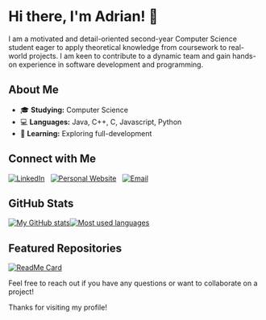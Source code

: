 # Hi there, I'm Adrian! 👋

I am a motivated and detail-oriented second-year Computer Science student eager to apply theoretical knowledge from coursework to real-world projects. I am keen to contribute to a dynamic team and gain hands-on experience in software development and programming.

## About Me

- 🎓 **Studying:** Computer Science
- 💻 **Languages:** Java, C++, C, Javascript, Python
- 🌱 **Learning:** Exploring full-development

## Connect with Me

[![LinkedIn](https://img.shields.io/badge/LinkedIn-0077B5?style=for-the-badge&logo=linkedin&logoColor=white)](https://www.linkedin.com/in/adrian-mosnegutu/) &nbsp;
[![Personal Website](https://img.shields.io/badge/Personal%20Website-000000?style=for-the-badge&logo=github&logoColor=white)](https://adrianmosnegutu.github.io/) &nbsp;
[![Email](https://img.shields.io/badge/Email-D14836?style=for-the-badge&logo=gmail&logoColor=white)](mailto:adrianmosnegutuioan@yahoo.com)

## GitHub Stats

<div style="display: flex; align-content: center;">
  <a href="https://github.com/anuraghazra/github-readme-stats.git">
    <img src="https://github-readme-stats.vercel.app/api?username=AdrianMosnegutu&show_icons=true&theme=catppuccin_mocha" alt="My GitHub stats" />
  </a>
  <a href="https://github.com/anuraghazra/github-readme-stats">
    <img src="https://github-readme-stats.vercel.app/api/top-langs/?username=AdrianMosnegutu&show_icons=true&layout=donut&theme=catppuccin_mocha" alt="Most used languages" />
  </a>
</div>

## Featured Repositories

[![ReadMe Card](https://github-readme-stats.vercel.app/api/pin/?username=AdrianMosnegutu&repo=Toy-Language-Interpreter&theme=catppuccin_mocha)](https://github.com/AdrianMosnegutu/Toy-Language-Interpreter)

Feel free to reach out if you have any questions or want to collaborate on a project!

Thanks for visiting my profile!
